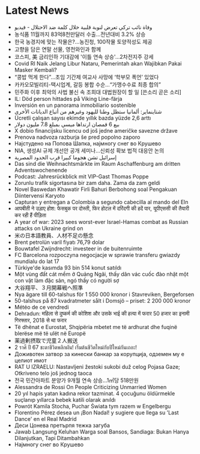 # Latest News
-  وفاة نائب تركي تعرض لنوبة قلبية خلال كلمة ضد الاحتلال - فيديو
-  농식품 11월까지 83억8천만달러 수출…전년대비 3.2% 상승
-  한국 농경지에 맞는 작물은?…농진청, 100작물 토양적성도 제공
-  고향을 담은 연말 선물, 영천와인과 함께
-  코스피, 美 금리인하 기대감에 '이틀 연속 상승'…2차전지주 강세
-  Covid RI Naik Jelang Libur Nataru, Pemerintah akan Wajibkan Pakai Masker Kembali?
-  “콩밥 먹게 한다”…초임 기간제 여교사 사망에 ‘학부모 폭언’ 있었다
-  카카오모빌리티-택시업계, 갈등 봉합 수순…“가맹수수료 최종 합의”
-  민주화 이후 최악의 사법 불신 속 조희대 대법원장이 할 일 [쓴소리 곧은 소리]
-  IL: Död person hittades på Viking Line-färja
-  Inversión en un panorama inmobiliario sostenible
-  شتاينماير: ألمانيا ستظل وطنا لليهود وغيرهم من أتباع الديانات الأخرى
-  Ücretli çalışan sayısı ekimde yıllık bazda yüzde 2,6 arttı
-  بيع 6 قمصان ارتداها ميسي بمبلغ 7.8 مليون دولار
-  X dobio financijsku licencu od još jedne američke savezne države
-  Prenova nadvoza razburja še pred popolno zaporo
-  Најстудено на Попова Шапка, најмногу снег во Крушево
-  NIA, 생성AI 규제 개선안 공개 세미나…신뢰성 확보 법적 대응안 논의
-  إسرائيل تشن هجوما كبيرا قرب الحدود المصرية
-  Das sind die Weihnachtsmärkte im Raum Aschaffenburg am dritten Adventswochenende
-  Podcast: Jahresrückblick mit VIP-Gast Thomas Poppe
-  Zorunlu trafik sigortasına bir zam daha. Zama da zam geldi
-  Novel Baswedan Khawatir Firli Bahuri Berbohong soal Pengakuan Diintervensi Karyoto
-  Capturan y entregan a Colombia a segundo cabecilla al mando del Eln
-  आपबीती ने उड़ाए होश: फेसबुक पर दोस्ती, फिर होटल में दरिंदगी की हदें पार, यूपीएससी की तैयारी कर रही हैं पीड़िता
-  A year of war: 2023 sees worst-ever Israel-Hamas combat as Russian attacks on Ukraine grind on
-  米の日本語教員、人材不足の懸念
-  Brent petrolün varil fiyatı 76,79 dolar
-  Bouwtafel Zwijndrecht: investeer in de buitenruimte
-  FC Barcelona rozpoczyna negocjacje w sprawie transferu gwiazdy mundialu do lat 17
-  Türkiye'de kasımda 93 bin 514 konut satıldı
-  Một vùng đất cát mềm ở Quảng Ngãi, thấy dân vác cuốc đào nhặt một con vật làm đặc sản, ngó thấy có người sợ
-  大谷翔平、３月開幕戦へ照準
-  Nya ägare till 60-talshus för 1 550 000 kronor i Stavreviken, Bergeforsen
-  50-talshus på 87 kvadratmeter sålt i Domsjö – priset: 2 200 000 kronor
-  Météo de ce vendredi
-  Dehradun: महिला से दुष्कर्म की कोशिश और उसके भाई की हत्या में फरार 50 हजार का इनामी गिरफ्तार, 2018 से था फरार
-  Të dhënat e Eurostat, Shqipëria mbetet me të ardhurat dhe fuqinë blerëse më të ulët në Europë
-  薬過剰摂取で児童２人搬送
-  2 ราศี ปี 67 ชะตาชีวิตพลิกผัน! เริ่มต้นชีวิตใหม่กับปีใหม่กันเถอะ!
-  Доживотен затвор за кинески банкар за корупција, одземен му е целиот имот
-  RAT U IZRAELU: Nastavljeni žestoki sukobi duž celog Pojasa Gaze; Otkriveno telo još jednog taoca
-  전국 민간아파트 분양가 9개월 연속 상승...1㎡당 518만원
-  Alessandra de Rossi On People Criticizing Unmarried Women
-  20 yıl hapis yatan kadına rekor tazminat. 4 çocuğunu öldürmekle suçlanıp yıllarca bebek katili olarak anıldı
-  Powrót Kamila Stocha, Puchar Świata tym razem w Engelbergu
-  Florentino Pérez desea un ¡Bon Nadal! y sugiere que llega su 'Last Dance' en el Real Madrid
-  Деси Цонева претърпя тежка загуба
-  Jawab Langsung Keluhan Warga soal Bansos, Sandiaga: Bukan Hanya Dilanjutkan, Tapi Ditambahkan
-  Најмногу снег во Крушево
